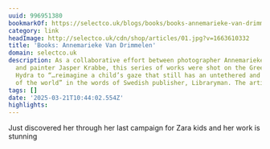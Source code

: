 ```yaml
---
uuid: 996951380
bookmarkOf: https://selectco.uk/blogs/books/books-annemarieke-van-drimmelen
category: link
headImage: http://selectco.uk/cdn/shop/articles/01.jpg?v=1663610332
title: 'Books: Annemarieke Van Drimmelen'
domain: selectco.uk
description: As a collaborative effort between photographer Annemarieke Van Drimmelen
  and painter Jasper Krabbe, this series of works were shot on the Greek island of
  Hydra to “…reimagine a child’s gaze that still has an untethered and pristine view
  of the world” in the words of Swedish publisher, Libraryman. The artist couple foun
tags: []
date: '2025-03-21T10:44:02.554Z'
highlights:
---
```


Just discovered her through her last campaign for Zara kids and her work is stunning


